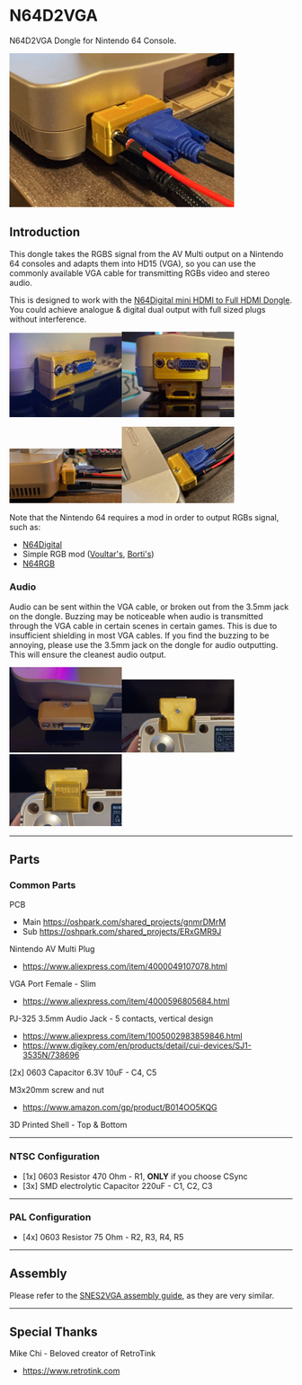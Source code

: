 # N64D2VGA

N64D2VGA Dongle for Nintendo 64 Console.

<img src="./Pics/01.jpg" width="400px" />

## Introduction

This dongle takes the RGBS signal from the AV Multi output on a Nintendo 64 consoles and adapts them into HD15 (VGA), so you can use the commonly available VGA cable for transmitting RGBs video and stereo audio.

This is designed to work with the [N64Digital mini HDMI to Full HDMI Dongle](https://github.com/jeffqchen/N64Digital-Mini-To-Full-HDMI-Adapter). You could achieve analogue & digital dual output with full sized plugs without interference.

<img src="./Pics/02.jpg" width="200px" /><img src="./Pics/03.jpg" width="200px" />

<img src="./Pics/04.jpg" width="200px" /><img src="./Pics/05.jpg" width="200px" />


Note that the Nintendo 64 requires a mod in order to output RGBs signal, such as:

- [N64Digital](https://docs.pixelfx.co/N64Digital-Details.html)
- Simple RGB mod ([Voultar's](https://voultar.com/index.php?route=product/product&product_id=50&tracking=5824d766cf098), [Borti's](https://github.com/borti4938/n64rgb/tree/master/simpleRGBamp))
- [N64RGB](https://github.com/borti4938/n64rgb)

### Audio

Audio can be sent within the VGA cable, or broken out from the 3.5mm jack on the dongle. Buzzing may be noticeable when audio is transmitted through the VGA cable in certain scenes in certain games. This is due to insufficient shielding in most VGA cables. If you find the buzzing to be annoying, please use the 3.5mm jack on the dongle for audio outputting. This will ensure the cleanest audio output.


<img src="./Pics/06.jpg" width="200px" /><img src="./Pics/07.jpg" width="200px" /><img src="./Pics/08.jpg" width="200px" />

-----

## Parts

### Common Parts

PCB
  - Main https://oshpark.com/shared_projects/gnmrDMrM
  - Sub https://oshpark.com/shared_projects/ERxGMR9J

Nintendo AV Multi Plug
- https://www.aliexpress.com/item/4000049107078.html

VGA Port Female - Slim
- https://www.aliexpress.com/item/4000596805684.html

PJ-325 3.5mm Audio Jack - 5 contacts, vertical design
- https://www.aliexpress.com/item/1005002983859846.html
- https://www.digikey.com/en/products/detail/cui-devices/SJ1-3535N/738696

[2x] 0603 Capacitor 6.3V 10uF - C4, C5

M3x20mm screw and nut
- https://www.amazon.com/gp/product/B014OO5KQG

3D Printed Shell - Top & Bottom

---

### NTSC Configuration

- [1x] 0603 Resistor 470 Ohm - R1, **ONLY** if you choose CSync
- [3x] SMD electrolytic Capacitor 220uF - C1, C2, C3

---

### PAL Configuration

- [4x] 0603 Resistor 75 Ohm - R2, R3, R4, R5

---

## Assembly

Please refer to the [SNES2VGA assembly guide](https://github.com/jeffqchen/SNES2VGA#printing-the-shell), as they are very similar.

---

## Special Thanks

Mike Chi - Beloved creator of RetroTink
- https://www.retrotink.com
